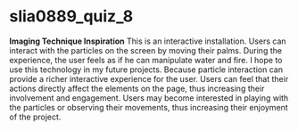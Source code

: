 # slia0889_quiz_8

**Imaging Technique Inspiration**
This is an interactive installation. Users can interact with the particles on the screen by moving their palms. During the experience, the user feels as if he can manipulate water and fire. I hope to use this technology in my future projects. Because particle interaction can provide a richer interactive experience for the user. Users can feel that their actions directly affect the elements on the page, thus increasing their involvement and engagement. Users may become interested in playing with the particles or observing their movements, thus increasing their enjoyment of the project.